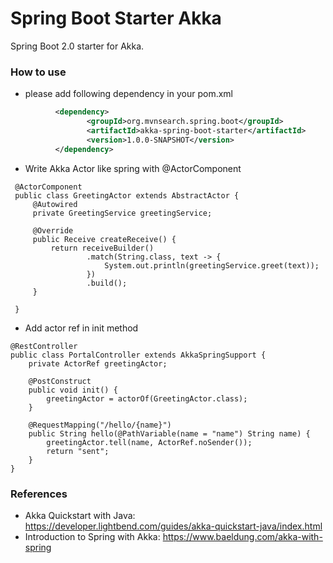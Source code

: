 Spring Boot Starter Akka
========================
Spring Boot 2.0 starter for Akka.

### How to use

* please add following dependency in your pom.xml
```xml
          <dependency>
                 <groupId>org.mvnsearch.spring.boot</groupId>
                 <artifactId>akka-spring-boot-starter</artifactId>
                 <version>1.0.0-SNAPSHOT</version>
          </dependency>
```

* Write Akka Actor like spring with @ActorComponent

```
 @ActorComponent
 public class GreetingActor extends AbstractActor {
     @Autowired
     private GreetingService greetingService;
 
     @Override
     public Receive createReceive() {
         return receiveBuilder()
                 .match(String.class, text -> {
                     System.out.println(greetingService.greet(text));
                 })
                 .build();
     }
 
 }
```

* Add actor ref in init method

```
@RestController
public class PortalController extends AkkaSpringSupport {
    private ActorRef greetingActor;

    @PostConstruct
    public void init() {
        greetingActor = actorOf(GreetingActor.class);
    }

    @RequestMapping("/hello/{name}")
    public String hello(@PathVariable(name = "name") String name) {
        greetingActor.tell(name, ActorRef.noSender());
        return "sent";
    }
}
```
### References

* Akka Quickstart with Java: https://developer.lightbend.com/guides/akka-quickstart-java/index.html
* Introduction to Spring with Akka: https://www.baeldung.com/akka-with-spring

